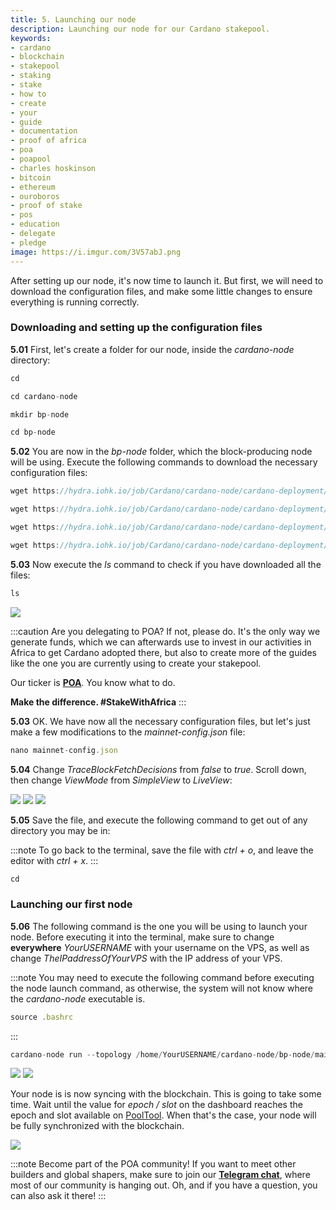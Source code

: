 ```yaml
---
title: 5. Launching our node
description: Launching our node for our Cardano stakepool.
keywords:
- cardano
- blockchain
- stakepool
- staking
- stake
- how to
- create
- your
- guide
- documentation
- proof of africa
- poa
- poapool
- charles hoskinson
- bitcoin
- ethereum
- ouroboros
- proof of stake
- pos
- education
- delegate
- pledge
image: https://i.imgur.com/3V57abJ.png
---
```


After setting up our node, it's now time to launch it. But first, we will need to download the configuration files, and make some little changes to ensure everything is running correctly.

### Downloading and setting up the configuration files

**5.01** First, let's create a folder for our node, inside the *cardano-node* directory:
```jsx
cd
```
```jsx
cd cardano-node
```
```jsx
mkdir bp-node
```
```jsx
cd bp-node
```
**5.02** You are now in the *bp-node* folder, which the block-producing node will be using. Execute the following commands to download the necessary configuration files:
```jsx
wget https://hydra.iohk.io/job/Cardano/cardano-node/cardano-deployment/latest-finished/download/1/mainnet-config.json
```
```jsx
wget https://hydra.iohk.io/job/Cardano/cardano-node/cardano-deployment/latest-finished/download/1/mainnet-byron-genesis.json
```
```jsx
wget https://hydra.iohk.io/job/Cardano/cardano-node/cardano-deployment/latest-finished/download/1/mainnet-shelley-genesis.json
```
```jsx
wget https://hydra.iohk.io/job/Cardano/cardano-node/cardano-deployment/latest-finished/download/1/mainnet-topology.json
```
**5.03** Now execute the *ls* command to check if you have downloaded all the files:
```jsx
ls
```
![](./assets/node_launch_ls_configuration_files.png)

:::caution Are you delegating to POA?
If not, please do. It's the only way we generate funds, which we can afterwards use to invest in our activities in Africa to get Cardano adopted there, but also to create more of the guides like the one you are currently using to create your stakepool.

Our ticker is **[POA](https://adapools.org/pool/683e89fa1bcde139504b11fbfd914f8ebe9b8db2678b3da0abdcb2f1)**. You know what to do.

**Make the difference. #StakeWithAfrica**
:::

**5.03** OK. We have now all the necessary configuration files, but let's just make a few modifications to the *mainnet-config.json* file:
```jsx
nano mainnet-config.json
```
**5.04** Change *TraceBlockFetchDecisions* from *false* to *true*. Scroll down, then change *ViewMode* from *SimpleView* to *LiveView*:

![](./assets/node_launch_mainnet-config_before.png)
![](./assets/node_launch_traceblockfetchdecisions_true.png)
![](./assets/node_launch_viewmode_liveview.png)

**5.05** Save the file, and execute the following command to get out of any directory you may be in:

:::note
To go back to the terminal, save the file with *ctrl + o*, and leave the editor with *ctrl + x*.
:::

```jsx
cd
```

### Launching our first node

**5.06** The following command is the one you will be using to launch your node. Before executing it into the terminal, make sure to change **everywhere** *YourUSERNAME* with your username on the VPS, as well as change *TheIPaddressOfYourVPS* with the IP address of your VPS.

:::note
You may need to execute the following command before executing the node launch command, as otherwise, the system will not know where the *cardano-node* executable is.

```jsx
source .bashrc
```
:::

```jsx
cardano-node run --topology /home/YourUSERNAME/cardano-node/bp-node/mainnet-topology.json --database-path /home/YourUSERNAME/cardano-node/bp-node/db --socket-path /home/YourUSERNAME/cardano-node/bp-node/db/node.socket --host-addr TheIPaddressOfYourVPS --port 3000 --config /home/YourUSERNAME/cardano-node/bp-node/mainnet-config.json
```

![](./assets/node_launch_command.png)
![](./assets/node_launch_dashboard.png)

Your node is is now syncing with the blockchain. This is going to take some time. Wait until the value for *epoch / slot* on the dashboard reaches the epoch and slot available on [PoolTool](https://pooltool.io). When that's the case, your node will be fully synchronized with the blockchain.

![](./assets/node_launch_sync_final.png)

:::note Become part of the POA community!
If you want to meet other builders and global shapers, make sure to join our **[Telegram chat](https://t.me/poapool)**, where most of our community is hanging out. Oh, and if you have a question, you can also ask it there!
:::
